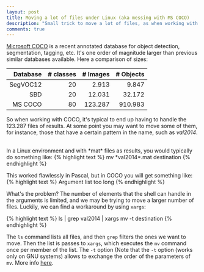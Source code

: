 ```yaml
---
layout: post
title: Moving a lot of files under Linux (aka messing with MS COCO)
description: "Small trick to move a lot of files, as when working with MS COCO."
comments: true
---
```



[Microsoft COCO](mscoco.org) is a recent annotated database for object detection, segmentation, tagging, etc. It's one order of magnitude larger than previous similar databases available. Here a comparison of sizes:

| Database  | # classes | # Images | # Objects |
| -------------: | -------------: | -------------: | -------------: |
| SegVOC12  | 20         |   2.913   | 9.847 |
| SBD             | 20         | 12.031|  32.172 |
| MS COCO   | 80         |   123.287  |  910.983 |

So when working with COCO, it's typical to end up having to handle the 123.287 files of results. At some point you may want to move some of them, for instance, those that have a certain pattern in the name, such as *val2014*.

<br />
In a Linux environment and with *mat* files as results, you would typically do something like:
{% highlight text %}
mv *val2014*.mat destination
{% endhighlight %}

This worked flawlessly in Pascal, but in COCO you will get something like:
{% highlight text %}
Argument list too long
{% endhighlight %}

What's the problem? The number of elements that the shell can handle in the arguments is limited, and we may be trying to move a larger number of files. Luckily, we can find a workaround by using ```xargs```:

{% highlight text %}
ls | grep  val2014 | xargs mv -t destination
{% endhighlight %}

The ```ls``` command lists all files, and then ```grep``` filters the ones we want to move. Then the list is passes to ```xargs```, which executes the ```mv``` command once per member of the list. The ```-t``` option (Note that the ```-t``` option (works only on GNU systems) allows to exchange the order of the parameters of ```mv```. More info [here](http://unix.stackexchange.com/questions/128559/solving-mv-argument-list-too-long).